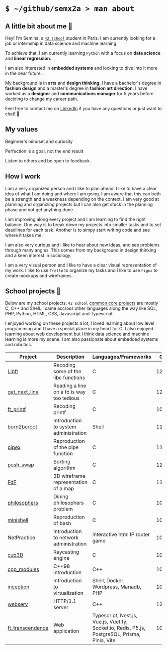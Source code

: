 <!-- <h1 align='center'>░░░░ ✶❩⪦⦑⟢ 𝔰𝔢𝔪𝔵𝟐𝔞 ⟣⦒⪧❨✶ ░░░░<h1/> -->

# `$ ~/github/semx2a > man about`

## A little bit about me 🔮

Hey! I'm Semiha, a [`42 school`](https://42.fr/) student in Paris. I am currently looking for a job or internship in data science and machine learning.

To achieve that, I am currently learning `Python` with a focus on **data science** and **linear regression**.

I am also interested in **embedded systems** and looking to dive into it more in the near future.

My background is in **arts** and **design thinking**. I have a bachelor's degree in **fashion design** and a master's degree in **fashion art direction**. I have worked as a **designer** and **communications manager** for 5 years before deciding to change my career path.

Feel free to contact me on [LinkedIn](https://www.linkedin.com/in/semiha-beyazkilic/) if you have any questions or just want to chat! 💜

## My values

Beginner's mindset and curiosity

Perfection is a goal, not the end result

Listen to others and be open to feedback

## How I work

I am a very organized person and I like to plan ahead. I like to have a clear idea of what I am doing and where I am going. I am aware that this can both be a strength and a weakness depending on the context. I am very good at planning and organizing projects but I can also get stuck in the planning phase and not get anything done.

I am improving along every project and I am learning to find the right balance. One way is to break down my projects into smaller tasks and to set deadlines for each task. Another is to simpy start writing code and see where it takes me.

I am also very curious and I like to hear about new ideas, and see problems through many angles. This comes from my background in design thinking and a keen interest in sociology.


I am a very visual person and I like to have a clear visual representation of my work. I like to use `Trello` to organize my tasks and I like to use `Figma` to create mockups and wireframes.

## School projects 🎒

Below are my school projects. `42 school` [common core projects]((https://42.fr/en/the-program/innovative-learning/)) are mostly C, C++ and Shell. I came accross other languages along the way like SQL, PHP, Python, HTML, CSS, Javascript and Typescript.

I enjoyed working on these projects a lot, I loved learning about low level programming and I have a special place in my heart for C. I also enjoyed learning about web development but I think data science and machine learning is more my scene. I am also passionate about embedded systems and robotics.

| Project | Description | Languages/Frameworks | Grade |
| --- | --- | --- | --- |
| [Libft](https://github.com/semx2a/Libft) | Recoding some of the libc functions | C | 125/100 |
| [get_next_line](https://github.com/semx2a/get_next_line) | Reading a line on a fd is way too tedious | C | 125/100 |
| [ft_printf](https://github.com/semx2a/ft_printf) | Recoding printf | C | 100/100 |
| [born2beroot](https://github.com/semx2a/born2beroot) | Introduction to system administration | Shell | 115/100 |
| [pipex](https://github.com/semx2a/pipex) | Reproduction of the pipe function | C | 115/100 |
| [push_swap](https://github.com/semx2a/push_swap) | Sorting algorithm | C | 125/100 |
| [FdF](https://github.com/semx2a/FdF) | 3D wireframe representation of a map | C | 115/100 |
| [philosophers](https://github.com/semx2a/philosophers) | Dining philosophers problem | C | 100/100 |
| [minishell](https://github.com/semx2a/minishell) | Reproduction of bash | C | 100/100 |
| NetPractice | Introduction to network administration | Interactive html IP router game | 100/100 |
| [cub3D](https://github.com/semx2a/cub3D) | Raycasting engine | C | 105/100 |
| [cpp_modules](https://github.com/semx2a/cpp_modules) | C++98 introduction | C++ | 100/100 |
| [inception](https://github.com/semx2a/inception) | Introduction to virtualization | Shell, Docker, Wordpress, Mariadb, PHP | 100/100 |
| [webserv](https://github.com/semx2a/webserv) | HTTP/1.1 server | C++ | 125/100 |
| [ft_transcendence](https://github.com/TheoZerbibi/ft_transcendence) | Web application | Typescript, Nest.js, Vue.js, Vuetify, Socket.io, Redis, P5.js, PostgreSQL, Prisma, Pinia, Vite | 100/100 |
